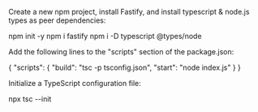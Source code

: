 Create a new npm project, install Fastify, and install typescript & node.js types as peer dependencies:

npm init -y
npm i fastify
npm i -D typescript @types/node

Add the following lines to the "scripts" section of the package.json:

{
"scripts": {
"build": "tsc -p tsconfig.json",
"start": "node index.js"
}
}

Initialize a TypeScript configuration file:

npx tsc --init